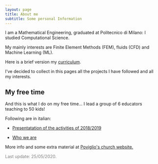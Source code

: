 ```yaml
---
layout: page
title: About me
subtitle: Some personal Information
---
```


I am a  Mathematical Engineering, graduated at Politecnico di Milano: I studied Computational Science.

My mainly interests are Finite Element Methods (FEM), fluids (CFD) and Machine Learning (ML).

Here is a brief version my [curriculum](https://alberto1artoni.github.io/assets/pdf/Curriculum.pdf).

I've decided to collect in this pages all the projects I have followed and all my interests.



## My free time

And this is what I do on my free time... I lead a group of 6 educators teaching to 50 kids!

Following are in italian:

- [Presentatation of the activities of 2018/2019](http://nbviewer.jupyter.org/github/Alberto1Artoni/Alberto1Artoni.github.io/blob/master/Beamer_Presentazione_CateCoro%281%29.pdf)

- [Who we are](http://nbviewer.jupyter.org/github/Alberto1Artoni/Alberto1Artoni.github.io/blob/master/PDF_Presentazione_Catecoro.pdf)

More info and some extra material at [Poviglio's church website.](http://marcosim.homepc.it:8082/coroPoviglio/?p=piccolo_coro)



<p> <span style="color:grey"> Last update: 25/05/2020.</span></p>
